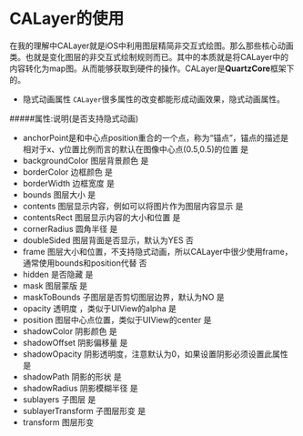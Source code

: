 # CALayer的使用

在我的理解中CALayer就是iOS中利用图层精简非交互式绘图。那么那些核心动画类。也就是变化图层的非交互式绘制规则而已。其中的本质就是将CALayer中的内容转化为map图。从而能够获取到硬件的操作。CALayer是**QuartzCore**框架下的。

 - 隐式动画属性 `CALayer`很多属性的改变都能形成动画效果，隐式动画属性。

#####属性:说明(是否支持隐式动画)
- anchorPoint是和中心点position重合的一个点，称为“锚点”，锚点的描述是相对于x、y位置比例而言的默认在图像中心点(0.5,0.5)的位置	            是
- backgroundColor	图层背景颜色	是
- borderColor	边框颜色	是
- borderWidth	边框宽度	是
- bounds	图层大小	是
- contents	图层显示内容，例如可以将图片作为图层内容显示	是
- contentsRect	图层显示内容的大小和位置	是
- cornerRadius	圆角半径	是
- doubleSided	图层背面是否显示，默认为YES	否
- frame	图层大小和位置，不支持隐式动画，所以CALayer中很少使用frame，通常使用bounds和position代替	否
- hidden	是否隐藏	是
- mask	    图层蒙版	是
- maskToBounds	子图层是否剪切图层边界，默认为NO	是
- opacity	透明度 ，类似于UIView的alpha	是
- position	图层中心点位置，类似于UIView的center	是
- shadowColor	阴影颜色	是
- shadowOffset	阴影偏移量	是
- shadowOpacity	阴影透明度，注意默认为0，如果设置阴影必须设置此属性	是
- shadowPath	阴影的形状	是
- shadowRadius	阴影模糊半径	是
- sublayers	子图层	是
- sublayerTransform	子图层形变	是
- transform	图层形变


